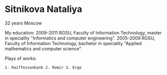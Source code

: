# Sitnikova Nataliya
32 years
Moscow

My education:
2009-2011 RGSU, Faculty of Information Technology, master in speciality "Informatics and computer engineering".
2005-2009 RGSU, Faculty of Information Technology, bachelor in speciality "Applied mathematics and computer science".

Plays of works: 

<code>1. Raiffeisenbank
  2. Romir
  3. Ergo

